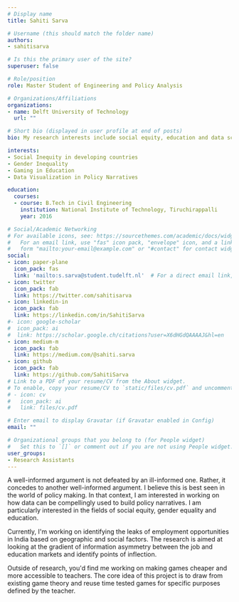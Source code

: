 ```yaml
---
# Display name
title: Sahiti Sarva

# Username (this should match the folder name)
authors:
- sahitisarva

# Is this the primary user of the site?
superuser: false

# Role/position
role: Master Student of Engineering and Policy Analysis

# Organizations/Affiliations
organizations:
- name: Delft University of Technology
  url: ""

# Short bio (displayed in user profile at end of posts)
bio: My research interests include social equity, education and data science for policy making

interests:
- Social Inequity in developing countries
- Gender Inequality
- Gaming in Education
- Data Visualization in Policy Narratives

education:
  courses:
  - course: B.Tech in Civil Engineering
    institution: National Institute of Technology, Tiruchirappalli
    year: 2016

# Social/Academic Networking
# For available icons, see: https://sourcethemes.com/academic/docs/widgets/#icons
#   For an email link, use "fas" icon pack, "envelope" icon, and a link in the
#   form "mailto:your-email@example.com" or "#contact" for contact widget.
social:
- icon: paper-plane
  icon_pack: fas
  link: 'mailto:s.sarva@student.tudelft.nl'  # For a direct email link, use "mailto:test@example.org".
- icon: twitter
  icon_pack: fab
  link: https://twitter.com/sahitisarva
- icon: linkedin-in
  icon_pack: fab
  link: https://linkedin.com/in/SahitiSarva
#- icon: google-scholar
#  icon_pack: ai
#  link: https://scholar.google.ch/citations?user=X6dHGdQAAAAJ&hl=en
- icon: medium-m
  icon_pack: fab
  link: https://medium.com/@sahiti.sarva
- icon: github
  icon_pack: fab
  link: https://github.com/SahitiSarva
# Link to a PDF of your resume/CV from the About widget.
# To enable, copy your resume/CV to `static/files/cv.pdf` and uncomment the lines below.
# - icon: cv
#   icon_pack: ai
#   link: files/cv.pdf

# Enter email to display Gravatar (if Gravatar enabled in Config)
email: ""

# Organizational groups that you belong to (for People widget)
#   Set this to `[]` or comment out if you are not using People widget.
user_groups:
- Research Assistants
---
```


A well-informed argument is not defeated by an ill-informed one. Rather, it concedes to another well-informed argument. I believe this is best seen in the world of policy making. In that context, I am interested in working on how data can be compellingly used to build policy narratives. I am particularly interested in the fields of social equity, gender equality and education.

Currently, I'm working on identifying the leaks of employment opportunities in India based on geographic and social factors. The research is aimed at looking at the gradient of information asymmetry between the job and education markets and identify points of inflection.

Outside of research, you'd find me working on making games cheaper and more accessible to teachers. The core idea of this project is to draw from existing game theory and reuse time tested games for specific purposes defined by the teacher.
